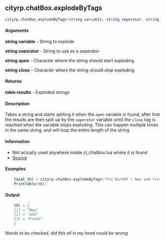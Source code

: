 
## cityrp.chatBox.explodeByTags

```lua
cityrp.chatBox.explodeByTags(string variable, string seperator, string open, string close)
```

#### Arguments

**string variable** - String to explode

**string seperator** - String to use as a seperator

**string open** - Character where the string should start exploding

**string close** - Character where the string should stop exploding

#### Returns

**table results** - Exploded strings

#### Description
Takes a string and starts spliting it when the `open` variable is found, after that the results are then split up by the `seperator`
variable untill the `close` tag is reached when the variable stops exploding. This can happen multiple times in the same string, and will loop the entire length of the string

#### Information
* Not actually used anywhere inside cl_chatbox.lua where it is found
* [Source](https://app.assembla.com/spaces/roleplaygamemode/subversion/source/HEAD/gamemode/core/libraries/cl_chatbox.lua#ln867)


#### Examples
```lua
	local tbl = cityrp.chatBox.explodeByTags("Pro DarkRP | New and fresh| Staffed and we've got FASTDL", " ", "|", "|")
	PrintTable(tbl)
```

#### Output
```lua
	tbl = {
	[1] = "New"
	[2] = "and"
	[3] = "Fresh"
	}
```
*Needs to be checked, did this all in my head could be wrong*
